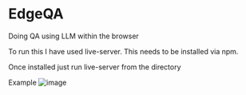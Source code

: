 # EdgeQA
Doing QA using LLM within the browser

To run this I have used live-server. This needs to be installed via npm.

Once installed just run live-server from the directory

Example
![image](https://github.com/allthingssecurity/EdgeQA/assets/49463903/8e886239-3fe4-47a3-9178-d597601dc399)
